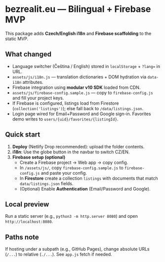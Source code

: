 
# bezrealit.eu — Bilingual + Firebase MVP

This package adds **Czech/English i18n** and **Firebase scaffolding** to the static MVP.

## What changed
- Language switcher (Čeština / English) stored in `localStorage` + `?lang=` in URL.
- `assets/js/i18n.js` — translation dictionaries + DOM hydration via `data-i18n` attributes.
- Firebase integration using **modular v10 SDK** loaded from CDN.
- `assets/js/firebase-config.sample.js` — copy to `firebase-config.js` and fill your project keys.
- If Firebase is configured, listings load from Firestore (`collection('listings')`); else fall back to `/data/listings.json`.
- Login page wired for Email+Password and Google sign-in. Favorites demo writes to `users/{uid}/favorites/{listingId}`.

## Quick start
1. **Deploy** (Netlify Drop recommended): upload the folder contents.
2. **i18n**: Use the globe button in the navbar to switch CZ/EN.
3. **Firebase setup (optional)**
   - Create a Firebase project → Web app → copy config.
   - In `/assets/js/`, copy `firebase-config.sample.js` to `firebase-config.js` and paste your config.
   - In **Firestore** create a collection `listings` with documents that match `data/listings.json` fields.
   - (Optional) Enable **Authentication** (Email/Password and Google).

## Local preview
Run a static server (e.g., `python3 -m http.server 8080`) and open `http://localhost:8080`.

## Paths note
If hosting under a subpath (e.g., GitHub Pages), change absolute URLs (`/...`) to relative (`./...`). See `app.js` fetch if needed.
